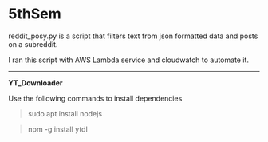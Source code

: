 # 5thSem

reddit_posy.py is a script that filters text from json formatted data and posts on a subreddit.

I ran this script with AWS Lambda service and cloudwatch to automate it.

__________________________________________________________________________________________________

**YT_Downloader**

Use the following commands to install dependencies
>sudo apt install nodejs

>npm -g install ytdl
